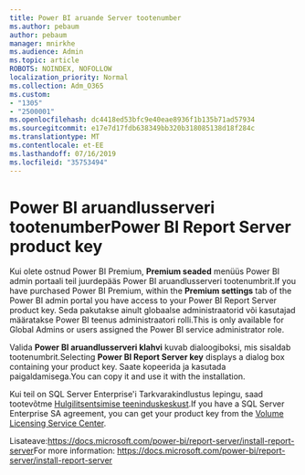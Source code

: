 ```yaml
---
title: Power BI aruande Server tootenumber
ms.author: pebaum
author: pebaum
manager: mnirkhe
ms.audience: Admin
ms.topic: article
ROBOTS: NOINDEX, NOFOLLOW
localization_priority: Normal
ms.collection: Adm_O365
ms.custom:
- "1305"
- "2500001"
ms.openlocfilehash: dc4418ed53bfc9e40eae8936f1b135b71ad57934
ms.sourcegitcommit: e17e7d17fdb638349bb320b318085138d18f284c
ms.translationtype: MT
ms.contentlocale: et-EE
ms.lasthandoff: 07/16/2019
ms.locfileid: "35753494"
---
```

# <a name="power-bi-report-server-product-key"></a><span data-ttu-id="a1e74-102">Power BI aruandlusserveri tootenumber</span><span class="sxs-lookup"><span data-stu-id="a1e74-102">Power BI Report Server product key</span></span>

<span data-ttu-id="a1e74-103">Kui olete ostnud Power BI Premium, **Premium seaded** menüüs Power BI admin portaali teil juurdepääs Power BI aruandlusserveri tootenumbrit.</span><span class="sxs-lookup"><span data-stu-id="a1e74-103">If you have purchased Power BI Premium, within the **Premium settings** tab of the Power BI admin portal you have access to your Power BI Report Server product key.</span></span> <span data-ttu-id="a1e74-104">Seda pakutakse ainult globaalse administraatorid või kasutajad määratakse Power BI teenus administraatori rolli.</span><span class="sxs-lookup"><span data-stu-id="a1e74-104">This is only available for Global Admins or users assigned the Power BI service administrator role.</span></span>

<span data-ttu-id="a1e74-105">Valida **Power BI aruandlusserveri klahvi** kuvab dialoogiboksi, mis sisaldab tootenumbrit.</span><span class="sxs-lookup"><span data-stu-id="a1e74-105">Selecting **Power BI Report Server key** displays a dialog box containing your product key.</span></span> <span data-ttu-id="a1e74-106">Saate kopeerida ja kasutada paigaldamisega.</span><span class="sxs-lookup"><span data-stu-id="a1e74-106">You can copy it and use it with the installation.</span></span>

<span data-ttu-id="a1e74-107">Kui teil on SQL Server Enterprise'i Tarkvarakindlustus lepingu, saad tootevõtme [Hulgilitsentsimise teeninduskeskust](https://www.microsoft.com/Licensing/servicecenter/).</span><span class="sxs-lookup"><span data-stu-id="a1e74-107">If you have a SQL Server Enterprise SA agreement, you can get your product key from the [Volume Licensing Service Center](https://www.microsoft.com/Licensing/servicecenter/).</span></span>

<span data-ttu-id="a1e74-108">Lisateave:https://docs.microsoft.com/power-bi/report-server/install-report-server</span><span class="sxs-lookup"><span data-stu-id="a1e74-108">For more information: https://docs.microsoft.com/power-bi/report-server/install-report-server</span></span>
